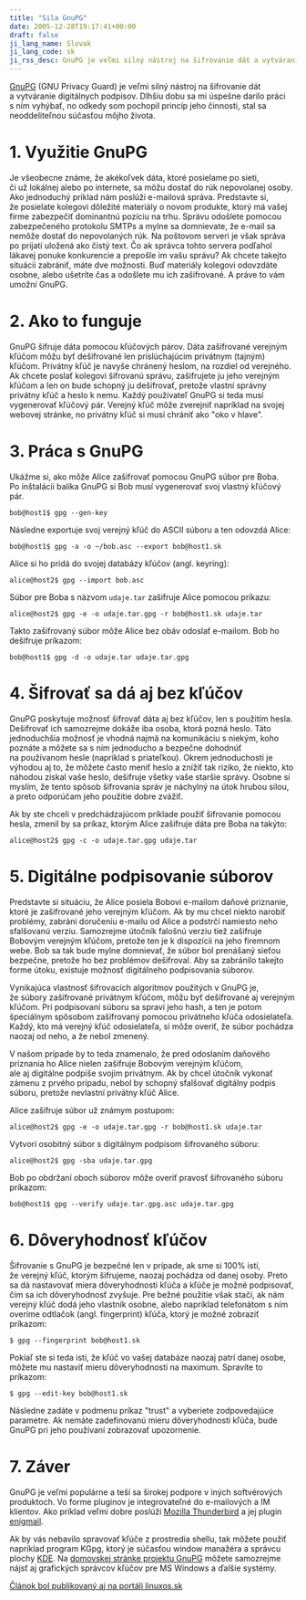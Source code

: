 ```yaml
---
title: "Sila GnuPG"
date: 2005-12-28T19:17:41+00:00
draft: false
ji_lang_name: Slovak
ji_lang_code: sk
ji_rss_desc: GnuPG je veľmi silný nástroj na šifrovanie dát a vytváranie digitálnych podpisov. Dlhšiu dobu sa mi úspešne darilo práci s ním vyhýbať, no odkedy som pochopil princíp jeho činnosti, stal sa neoddeliteľnou súčasťou môjho života.
---
```


[GnuPG][1] (GNU Privacy Guard) je veľmi silný nástroj na šifrovanie dát a vytváranie digitálnych podpisov. 
Dlhšiu dobu sa mi úspešne darilo práci s ním vyhýbať, no odkedy som pochopil princíp jeho činnosti, stal sa neoddeliteľnou súčasťou môjho života.

# 1. Využitie GnuPG

Je všeobecne známe, že akékoľvek dáta, ktoré posielame po sieti, či už lokálnej alebo po internete, sa môžu dostať do rúk nepovolanej osoby. 
Ako jednoduchý príklad nám poslúži e-mailová správa. 
Predstavte si, že posielate kolegovi dôležité materiály o novom produkte, ktorý má vašej firme zabezpečiť dominantnú pozíciu na trhu. 
Správu odošlete pomocou zabezpečeného protokolu SMTPs a mylne sa domnievate, že e-mail sa nemôže dostať do nepovolaných rúk. 
Na poštovom serveri je však správa po prijatí uložená ako čistý text. 
Čo ak správca tohto servera podľahol lákavej ponuke konkurencie a prepošle im vašu správu? 
Ak chcete takejto situácii zabrániť, máte dve možnosti. 
Buď materiály kolegovi odovzdáte osobne, alebo ušetríte čas a odošlete mu ich zašifrované. 
A práve to vám umožní GnuPG.

# 2. Ako to funguje

GnuPG šifruje dáta pomocou kľúčových párov. 
Dáta zašifrované verejným kľúčom môžu byť dešifrované len prislúchajúcim privátnym (tajným) kľúčom. 
Privátny kľúč je navyše chránený heslom, na rozdiel od verejného. 
Ak chcete poslať kolegovi šifrovanú správu, zašifrujete ju jeho verejným kľúčom a len on bude schopný ju dešifrovať, pretože vlastní správny privátny kľúč a heslo k nemu. 
Každý používateľ GnuPG si teda musí vygenerovať kľúčový pár. 
Verejný kľúč môže zverejniť napríklad na svojej webovej stránke, no privátny kľúč si musí chrániť ako "oko v hlave".

# 3. Práca s GnuPG

Ukážme si, ako môže Alice zašifrovať pomocou GnuPG súbor pre Boba. 
Po inštalácii balíka GnuPG si Bob musí vygenerovať svoj vlastný kľúčový pár.

```
bob@host1$ gpg --gen-key
```

Následne exportuje svoj verejný kľúč do ASCII súboru a ten odovzdá Alice:

```
bob@host1$ gpg -a -o ~/bob.asc --export bob@host1.sk
```

Alice si ho pridá do svojej databázy kľúčov (angl. keyring):

```
alice@host2$ gpg --import bob.asc
```

Súbor pre Boba s názvom `udaje.tar` zašifruje Alice pomocou príkazu:

```
alice@host2$ gpg -e -o udaje.tar.gpg -r bob@host1.sk udaje.tar
```

Takto zašifrovaný súbor môže Alice bez obáv odoslať e-mailom. 
Bob ho dešifruje príkazom:

```
bob@host1$ gpg -d -o udaje.tar udaje.tar.gpg
```

# 4. Šifrovať sa dá aj bez kľúčov

GnuPG poskytuje možnosť šifrovať dáta aj bez kľúčov, len s použitím hesla. 
Dešifrovať ich samozrejme dokáže iba osoba, ktorá pozná heslo. 
Táto jednoduchšia možnosť je vhodná najmä na komunikáciu s niekým, koho poznáte a môžete sa s ním jednoducho a bezpečne dohodnúť na používanom hesle (napríklad s priateľkou). 
Okrem jednoduchosti je výhodou aj to, že môžete často meniť heslo a znížiť tak riziko, že niekto, kto náhodou získal vaše heslo, dešifruje všetky vaše staršie správy. 
Osobne si myslím, že tento spôsob šifrovania správ je náchylný na útok hrubou silou, a preto odporúčam jeho použitie dobre zvážiť.

Ak by ste chceli v predchádzajúcom príklade použiť šifrovanie pomocou hesla, zmenil by sa príkaz, ktorým Alice zašifruje dáta pre Boba na takýto:

```
alice@host2$ gpg -c -o udaje.tar.gpg udaje.tar
```

# 5. Digitálne podpisovanie súborov

Predstavte si situáciu, že Alice posiela Bobovi e-mailom daňové priznanie, ktoré je zašifrované jeho verejným kľúčom. 
Ak by mu chcel niekto narobiť problémy, zabráni doručeniu e-mailu od Alice a podstrčí namiesto neho sfalšovanú verziu. 
Samozrejme útočník falošnú verziu tiež zašifruje Bobovým verejným kľúčom, pretože ten je k dispozícii na jeho firemnom webe. 
Bob sa tak bude mylne domnievať, že súbor bol prenášaný sieťou bezpečne, pretože ho bez problémov dešifroval. 
Aby sa zabránilo takejto forme útoku, existuje možnosť digitálneho podpisovania súborov.

Vynikajúca vlastnosť šifrovacích algoritmov použitých v GnuPG je, že súbory zašifrované privátnym kľúčom, môžu byť dešifrované aj verejným kľúčom. 
Pri podpisovaní súboru sa spraví jeho hash, a ten je potom špeciálnym spôsobom zašifrovaný pomocou privátneho kľúča odosielateľa. 
Každý, kto má verejný kľúč odosielateľa, si môže overiť, že súbor pochádza naozaj od neho, a že nebol zmenený.

V našom prípade by to teda znamenalo, že pred odoslaním daňového priznania ho Alice nielen zašifruje Bobovým verejným kľúčom, ale aj digitálne podpíše svojím privátnym. 
Ak by chcel útočník vykonať zámenu z prvého prípadu, nebol by schopný sfalšovať digitálny podpis súboru, pretože nevlastní privátny kľúč Alice.

Alice zašifruje súbor už známym postupom:

```
alice@host2$ gpg -e -o udaje.tar.gpg -r bob@host1.sk udaje.tar
```

Vytvorí osobitný súbor s digitálnym podpisom šifrovaného súboru:

```
alice@host2$ gpg -sba udaje.tar.gpg
```

Bob po obdržaní oboch súborov môže overiť pravosť šifrovaného súboru príkazom:

```
bob@host1$ gpg --verify udaje.tar.gpg.asc udaje.tar.gpg
```

# 6. Dôveryhodnosť kľúčov

Šifrovanie s GnuPG je bezpečné len v prípade, ak sme si 100% istí, že verejný kľúč, ktorým šifrujeme, naozaj pochádza od danej osoby. 
Preto sa dá nastavovať miera dôveryhodnosti kľúča a kľúče je možné podpisovať, čím sa ich dôveryhodnosť zvyšuje. 
Pre bežné použitie však stačí, ak nám verejný kľúč dodá jeho vlastník osobne, alebo napríklad telefonátom s ním overíme odtlačok (angl. fingerprint) kľúča, ktorý je možné zobraziť príkazom:

```
$ gpg --fingerprint bob@host1.sk
```

Pokiaľ ste si teda istí, že kľúč vo vašej databáze naozaj patrí danej osobe, môžete mu nastaviť mieru dôveryhodnosti na maximum. 
Spravíte to príkazom:

```
$ gpg --edit-key bob@host1.sk
```

Následne zadáte v podmenu príkaz "trust" a vyberiete zodpovedajúce parametre. 
Ak nemáte zadefinovanú mieru dôveryhodnosti kľúča, bude GnuPG pri jeho používaní zobrazovať upozornenie.

# 7. Záver

GnuPG je veľmi populárne a teší sa širokej podpore v iných softvérových produktoch. 
Vo forme pluginov je integrovateľné do e-mailových a IM klientov. 
Ako príklad veľmi dobre poslúži [Mozilla Thunderbird][2] a jej plugin [enigmail][3].

Ak by vás nebavilo spravovať kľúče z prostredia shellu, tak môžete použiť napríklad program KGpg, ktorý je súčasťou window manažéra a správcu plochy [KDE][4]. 
Na [domovskej stránke projektu GnuPG][5] môžete samozrejme nájsť aj grafických správcov kľúčov pre MS Windows a ďalšie systémy.

[Článok bol publikovaný aj na portáli linuxos.sk][6]


[1]: https://www.gnupg.org/
[2]: https://www.mozilla.com/thunderbird/
[3]: https://www.enigmail.net
[4]: https://www.kde.org
[5]: https://www.gnupg.org/
[6]: https://linuxos.sk/clanok/sila-gnupg/